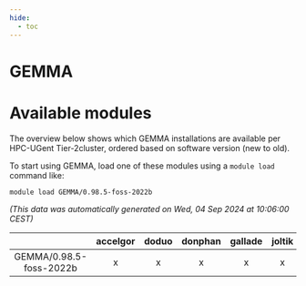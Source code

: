 ```yaml
---
hide:
  - toc
---
```


GEMMA
=====

# Available modules


The overview below shows which GEMMA installations are available per HPC-UGent Tier-2cluster, ordered based on software version (new to old).

To start using GEMMA, load one of these modules using a `module load` command like:

```shell
module load GEMMA/0.98.5-foss-2022b
```

*(This data was automatically generated on Wed, 04 Sep 2024 at 10:06:00 CEST)*  

| |accelgor|doduo|donphan|gallade|joltik|shinx|skitty|
| :---: | :---: | :---: | :---: | :---: | :---: | :---: | :---: |
|GEMMA/0.98.5-foss-2022b|x|x|x|x|x|x|x|
